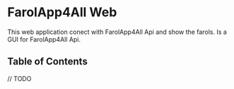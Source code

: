 # FarolApp4All Web
This web application conect with FarolApp4All Api and show the farols.
Is a GUI for FarolApp4All Api.

## Table of Contents
// TODO
